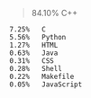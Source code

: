 >   
>   84.10%  C++
> 
  
    7.25%   C
    5.56%   Python
    1.27%   HTML
    0.63%   Java
    0.31%   CSS
    0.28%   Shell
    0.22%   Makefile
    0.05%   JavaScript
